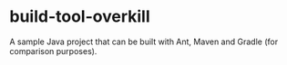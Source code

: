 # build-tool-overkill
A sample Java project that can be built with Ant, Maven and Gradle (for comparison purposes).
